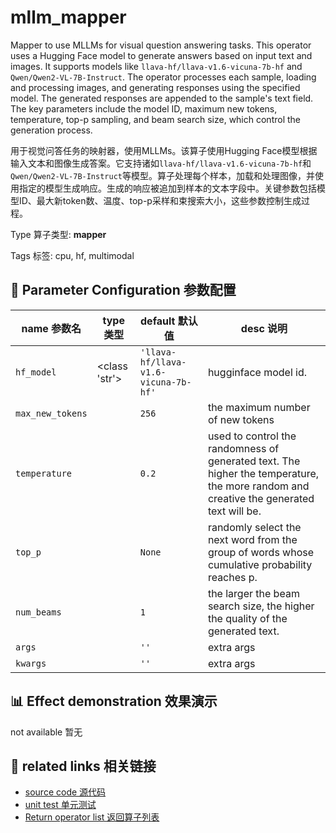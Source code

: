 # mllm_mapper

Mapper to use MLLMs for visual question answering tasks. This operator uses a Hugging Face model to generate answers based on input text and images. It supports models like `llava-hf/llava-v1.6-vicuna-7b-hf` and `Qwen/Qwen2-VL-7B-Instruct`. The operator processes each sample, loading and processing images, and generating responses using the specified model. The generated responses are appended to the sample's text field. The key parameters include the model ID, maximum new tokens, temperature, top-p sampling, and beam search size, which control the generation process.

用于视觉问答任务的映射器，使用MLLMs。该算子使用Hugging Face模型根据输入文本和图像生成答案。它支持诸如`llava-hf/llava-v1.6-vicuna-7b-hf`和`Qwen/Qwen2-VL-7B-Instruct`等模型。算子处理每个样本，加载和处理图像，并使用指定的模型生成响应。生成的响应被追加到样本的文本字段中。关键参数包括模型ID、最大新token数、温度、top-p采样和束搜索大小，这些参数控制生成过程。

Type 算子类型: **mapper**

Tags 标签: cpu, hf, multimodal

## 🔧 Parameter Configuration 参数配置
| name 参数名 | type 类型 | default 默认值 | desc 说明 |
|--------|------|--------|------|
| `hf_model` | <class 'str'> | `'llava-hf/llava-v1.6-vicuna-7b-hf'` | hugginface model id. |
| `max_new_tokens` |  | `256` | the maximum number of new tokens |
| `temperature` |  | `0.2` | used to control the randomness of             generated text. The higher the temperature, the more                 random and creative the generated text will be. |
| `top_p` |  | `None` | randomly select the next word from the group             of words whose cumulative probability reaches p. |
| `num_beams` |  | `1` | the larger the beam search size, the higher             the quality of the generated text. |
| `args` |  | `''` | extra args |
| `kwargs` |  | `''` | extra args |

## 📊 Effect demonstration 效果演示
not available 暂无

## 🔗 related links 相关链接
- [source code 源代码](../../../data_juicer/ops/mapper/mllm_mapper.py)
- [unit test 单元测试](../../../tests/ops/mapper/test_mllm_mapper.py)
- [Return operator list 返回算子列表](../../Operators.md)